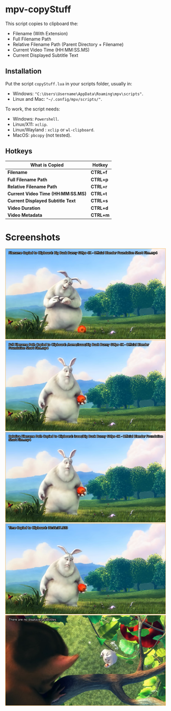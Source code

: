 # mpv-copyStuff

This script copies to clipboard the:
- Filename (With Extension)
- Full Filename Path
- Relative Filename Path (Parent Directory + Filename)
- Current Video Time (HH:MM:SS.MS)
- Current Displayed Subtitle Text

## Installation

Put the script `copyStuff.lua` in your scripts folder, usually in:
- Windows: `"C:\Users\Username\AppData\Roaming\mpv\scripts"`.
- Linux and Mac: `"~/.config/mpv/scripts/"`.

To work, the script needs:
- Windows: `Powershell`.
- Linux/X11: `xclip`.
- Linux/Wayland : `xclip` or `wl-clipboard`.
- MacOS: `pbcopy` (not tested).

## Hotkeys

<div align="center">

| What is Copied                       | Hotkey     |
| ------------------------------------ | ---------- |
| **Filename**                         | **CTRL+f** |
| **Full Filename Path**               | **CTRL+p** |
| **Relative Filename Path**           | **CTRL+r** |
| **Current Video Time (HH:MM:SS.MS)** | **CTRL+t** |
| **Current Displayed Subtitle Text**  | **CTRL+s** |
| **Video Duration**                   | **CTRL+d** |
| **Video Metadata**                   | **CTRL+m** |

</div>

# Screenshots

![ss1](https://raw.githubusercontent.com/rofe33/screenshots/main/mpv-copyStuff/example_01.png)
![ss2](https://raw.githubusercontent.com/rofe33/screenshots/main/mpv-copyStuff/example_02.png)
![ss3](https://raw.githubusercontent.com/rofe33/screenshots/main/mpv-copyStuff/example_03.png)
![ss4](https://raw.githubusercontent.com/rofe33/screenshots/main/mpv-copyStuff/example_04.png)
![ss5](https://raw.githubusercontent.com/rofe33/screenshots/main/mpv-copyStuff/example_05.png)
